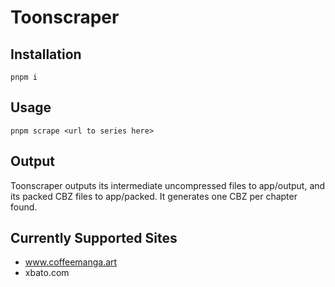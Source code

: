 # Toonscraper

## Installation

```
pnpm i
```

## Usage

```
pnpm scrape <url to series here>
```

## Output

Toonscraper outputs its intermediate uncompressed files to app/output, and its packed CBZ files to app/packed. It generates one CBZ per chapter found.

## Currently Supported Sites

- www.coffeemanga.art
- xbato.com
